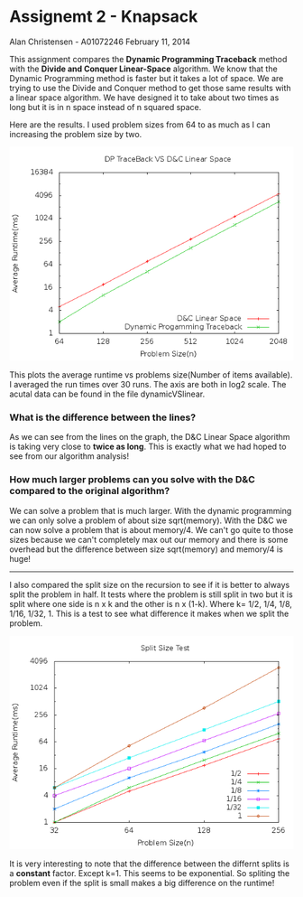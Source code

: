 Assignemt 2 - Knapsack
======================

Alan Christensen - A01072246
February 11, 2014

This assignment compares the **Dynamic Programming Traceback** method with the **Divide and Conquer Linear-Space** algorithm. We know that the Dynamic Programming method is faster but it takes a lot of space. We are trying to use the Divide and Conquer method to get those same results with a linear space algorithm. We have designed it to take about two times as long but it is in n space instead of n squared space.

Here are the results. I used problem sizes from 64 to as much as I can increasing the problem size by two.

![Linear VS DP](dynamicVSlinear.png)

This plots the average runtime vs problems size(Number of items available). I averaged the run times over 30 runs. The axis are both in log2 scale. The acutal data can be found in the file dynamicVSlinear.

### What is the difference between the lines?

As we can see from the lines on the graph, the D&amp;C Linear Space algorithm is taking very close to **twice as long**. This is exactly what we had hoped to see from our algorithm analysis!

### How much larger problems can you solve with the D&C compared to the original algorithm?

We can solve a problem that is much larger. With the dynamic programming we can only solve a problem of about size sqrt(memory). With the D&C we can now solve a problem that is about memory/4. We can't go quite to those sizes because we can't completely max out our memory and there is some overhead but the difference between size sqrt(memory) and memory/4 is huge!

------------------------------------------------

I also compared the split size on the recursion to see if it is better to always split the problem in half. It tests where the problem is still split in two but it is split where one side is n x k and the other is n x (1-k). Where k= 1/2, 1/4, 1/8, 1/16, 1/32, 1. This is a test to see what difference it makes when we split the problem.

![linear split](linearSplit.png)

It is very interesting to note that the difference between the differnt splits is a **constant** factor. Except k=1. This seems to be exponential. So spliting the problem even if the split is small makes a big difference on the runtime!
